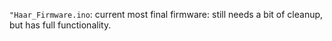 `"Haar_Firmware.ino`: current most final firmware: still needs a bit of cleanup, but has full functionality.
